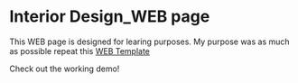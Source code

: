 # Interior Design_WEB page
This WEB page is designed for learing purposes.
My purpose was as much as possible repeat this [WEB Template](https://mir-s3-cdn-cf.behance.net/project_modules/1400_opt_1/7f06b662952859.5aa0e0168257f.jpg)

Check out the working demo!


